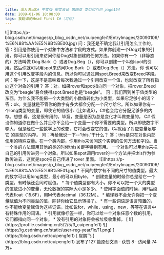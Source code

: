 ```yaml
---
title: 深入浅出C# 中文版 图文皆译 第四章 类型和引用 page154
date: 2009-01-06 10:08:00
tags: 我翻译的Head First C#（习作）
---
```

<?xml:namespace prefix = o ns = "urn:schemas-microsoft-com:office:office" />

![](https://p-blog.csdn.net/images/p_blog_csdn_net/cuipengfei1/EntryImages/20090106/%E6%88%AA%E5%9B%BE00.jpg)

问：我还是不确定我让引用怎么工作的。

答：引用是你使用一个对象中方法和字段的方式。如果你创建一个Dog对象的引用，你可以用引用来访问你给Dog对象创建的任何方法。如果你有一个（非静态的）方法叫做
Dog.Bark（）或者Dog.Beg（），你可以创建一个叫做spot的引用。然后你就可以用spot来访问Dog.Bark（）或者Dog.Beg（）方法。你
也可以用这个引用改变字段内的信息。所以你可以通过用spot.Breed来改变Breed字段。

问：等一下，这是不是意味着每次我通过一个引用改变一个值，也就改变了所有指向这个对象的引用？

答：对。如果rover和spot指向同一个对象，把rover.Breed改变为“beagle”将会使得spot.Breed也是“beagle”。

问：我们回到关于值类型的东西。为什么我不能把一个大类型的小数值转化为小类型，如果它足够小的话？

答：ok。变量就是不管你的数字有多大都会分配一个尺寸给它。所以如果你有一个long类型的变量，即使它的值很小（比如说5），C#也会给它分配足够多的内存。想想
看，这是很有用的。毕竟，变量是因为总是变化才叫做变量的。

C#  假设你知道你在做什么并且你不会给一个变量一个你不需要的类型。所以即使数字不够大，但是经过一些数学上的改变，它将会改变它的值，C#就给了对应变量足够它
的类型的内存。

问：再给我说一下--“this.”干什么？

答：this是只在对象内部使用的特殊变量。在一个类内部，你用this来访问这个实例的任何方法和字段。当一个类的方法调用其他的类的时候this关键字特别有用。
一个对象可以用this来把自己的引用传进另一个对象。所以如果spot调用rover的一个方法并把this作为参数传进去，这就是spot把自己传进了rover
里面。

![](https://p-blog.csdn.net/images/p_blog_csdn_net/cuipengfei1/EntryImages/20090106/%E6%88%AA%E5%9B%BE01.jpg)

*  不同的数字有不同的尺寸的值类型。最大的数字可以用long类型，最小的可以用byte。 

*  创建变量的时候你总是给它一个类型，有时候还会同时赋值。 

*  每个值类型都有大小，你不可以把一个大的类型的值放进小的变量，无论数据的实际大小是多少。 

*  使用字面值的时候，用F后缀代表float（15.6F），用M代表decimal（36.12M）。 

*  编译器不会允许你把一个变量赋值为不同类型的值，除非你给它显示转换了。 

*  有一些词语是语言预置的，你不能给变量赋值为这些词语。比如说for，while，using，new，等等在语言中有特殊作用的词语。 

*  引用就像标签一样，你可以给一个对象任意个数的引用，它们都指向同一个对象。 

*  没有引用的对象将会被垃圾收集掉。 



[ ![](https://profile.csdnimg.cn/5/2/5/3_cuipengfei1)
![](https://g.csdnimg.cn/static/user-reg-year/1x/11.png)
](https://blog.csdn.net/cuipengfei1)

[ 崔鹏飞 ](https://blog.csdn.net/cuipengfei1)

发布了127 篇原创文章  ·  获赞 8  ·  访问量 74万+

